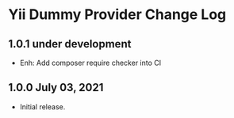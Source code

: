 # Yii Dummy Provider Change Log


## 1.0.1 under development

- Enh: Add composer require checker into CI

## 1.0.0 July 03, 2021

- Initial release.